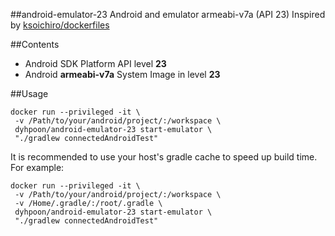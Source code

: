 ##android-emulator-23
Android and emulator armeabi-v7a (API 23)
Inspired by [ksoichiro/dockerfiles](https://github.com/ksoichiro/dockerfiles/tree/master/android-emulator)

##Contents
* Android SDK Platform API level **23**
* Android **armeabi-v7a** System Image in level **23**

##Usage
```
docker run --privileged -it \
 -v /Path/to/your/android/project/:/workspace \
 dyhpoon/android-emulator-23 start-emulator \
 "./gradlew connectedAndroidTest"
```

It is recommended to use your host's gradle cache to speed up build time. For example:

```
docker run --privileged -it \
 -v /Path/to/your/android/project/:/workspace \
 -v /Home/.gradle/:/root/.gradle \
 dyhpoon/android-emulator-23 start-emulator \
 "./gradlew connectedAndroidTest"
```
